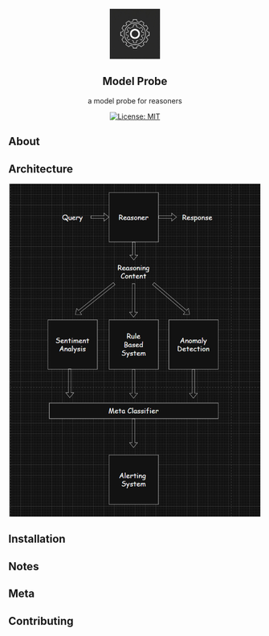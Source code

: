 <p align="center">
  <img src="./model_probe_logo.jpg" alt="logo" width="100">
</p>


<div align="center">

  <b>Model Probe</b>
----------------------
  a model probe for reasoners

</div>

<p align="center">
  <a href="https://opensource.org/license/0bsd">
    <img src="https://img.shields.io/badge/License-MIT-yellow.svg" alt="License: MIT">
  </a>
</p>

## About

## Architecture

<p align="center">
  <img src="./high_level_diagram.png" alt="image" width="500">
</p>

## Installation

## Notes

## Meta

## Contributing
